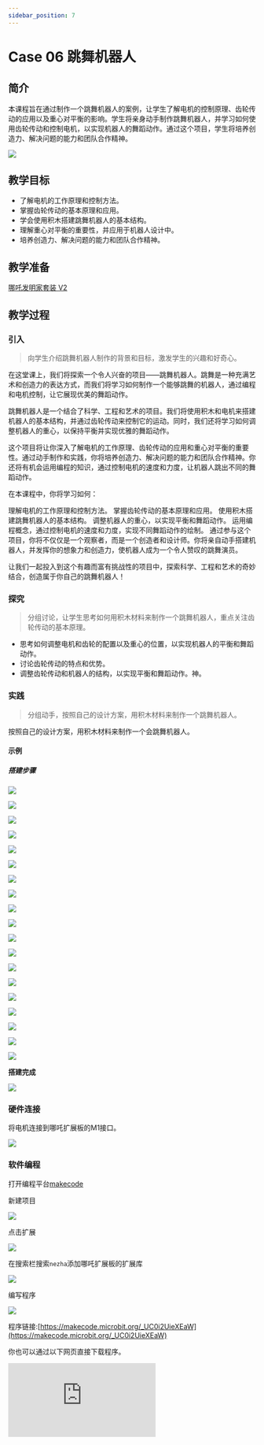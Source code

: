 ```yaml
---
sidebar_position: 7
---
```


# Case 06 跳舞机器人

## 简介

本课程旨在通过制作一个跳舞机器人的案例，让学生了解电机的控制原理、齿轮传动的应用以及重心对平衡的影响。学生将亲身动手制作跳舞机器人，并学习如何使用齿轮传动和控制电机，以实现机器人的舞蹈动作。通过这个项目，学生将培养创造力、解决问题的能力和团队合作精神。

![](./images/nezha-inventors-kit-v2-case-06-01.png)

## 教学目标

- 了解电机的工作原理和控制方法。
- 掌握齿轮传动的基本原理和应用。
- 学会使用积木搭建跳舞机器人的基本结构。
- 理解重心对平衡的重要性，并应用于机器人设计中。
- 培养创造力、解决问题的能力和团队合作精神。

## 教学准备

[哪吒发明家套装 V2](https://www.elecfreaks.com/nezha-inventor-s-kit-v2-for-micro-bit.html)


## 教学过程

### 引入

>向学生介绍跳舞机器人制作的背景和目标，激发学生的兴趣和好奇心。

在这堂课上，我们将探索一个令人兴奋的项目——跳舞机器人。跳舞是一种充满艺术和创造力的表达方式，而我们将学习如何制作一个能够跳舞的机器人，通过编程和电机控制，让它展现优美的舞蹈动作。

跳舞机器人是一个结合了科学、工程和艺术的项目。我们将使用积木和电机来搭建机器人的基本结构，并通过齿轮传动来控制它的运动。同时，我们还将学习如何调整机器人的重心，以保持平衡并实现优雅的舞蹈动作。

这个项目将让你深入了解电机的工作原理、齿轮传动的应用和重心对平衡的重要性。通过动手制作和实践，你将培养创造力、解决问题的能力和团队合作精神。你还将有机会运用编程的知识，通过控制电机的速度和力度，让机器人跳出不同的舞蹈动作。

在本课程中，你将学习如何：

理解电机的工作原理和控制方法。
掌握齿轮传动的基本原理和应用。
使用积木搭建跳舞机器人的基本结构。
调整机器人的重心，以实现平衡和舞蹈动作。
运用编程概念，通过控制电机的速度和力度，实现不同舞蹈动作的绘制。
通过参与这个项目，你将不仅仅是一个观察者，而是一个创造者和设计师。你将亲自动手搭建机器人，并发挥你的想象力和创造力，使机器人成为一个令人赞叹的跳舞演员。

让我们一起投入到这个有趣而富有挑战性的项目中，探索科学、工程和艺术的奇妙结合，创造属于你自己的跳舞机器人！

### 探究

>分组讨论，让学生思考如何用积木材料来制作一个跳舞机器人，重点关注齿轮传动的基本原理。

- 思考如何调整电机和齿轮的配置以及重心的位置，以实现机器人的平衡和舞蹈动作。
- 讨论齿轮传动的特点和优势。
- 调整齿轮传动和机器人的结构，以实现平衡和舞蹈动作。神。

### 实践

>分组动手，按照自己的设计方案，用积木材料来制作一个跳舞机器人。

按照自己的设计方案，用积木材料来制作一个会跳舞机器人。

#### 示例

##### 搭建步骤

![](./images/nezha-inventors-kit-v2-step-06-01.png)

![](./images/nezha-inventors-kit-v2-step-06-02.png)

![](./images/nezha-inventors-kit-v2-step-06-03.png)

![](./images/nezha-inventors-kit-v2-step-06-04.png)

![](./images/nezha-inventors-kit-v2-step-06-05.png)

![](./images/nezha-inventors-kit-v2-step-06-06.png)

![](./images/nezha-inventors-kit-v2-step-06-07.png)

![](./images/nezha-inventors-kit-v2-step-06-08.png)

![](./images/nezha-inventors-kit-v2-step-06-09.png)

![](./images/nezha-inventors-kit-v2-step-06-10.png)

![](./images/nezha-inventors-kit-v2-step-06-11.png)

![](./images/nezha-inventors-kit-v2-step-06-12.png)

![](./images/nezha-inventors-kit-v2-step-06-13.png)

![](./images/nezha-inventors-kit-v2-step-06-14.png)

![](./images/nezha-inventors-kit-v2-step-06-15.png)

![](./images/nezha-inventors-kit-v2-step-06-16.png)

![](./images/nezha-inventors-kit-v2-step-06-17.png)

![](./images/nezha-inventors-kit-v2-step-06-18.png)

![](./images/nezha-inventors-kit-v2-step-06-19.png)

**搭建完成**

![](./images/nezha-inventors-kit-v2-case-06-01.png)

### 硬件连接

将电机连接到哪吒扩展板的M1接口。

![](./images/nezha-inventors-kit-v2-case-07-02.png)

### 软件编程

打开编程平台[makecode](https://makecode.microbit.org/#)

新建项目

![](./images/nezha-inventors-kit-v2-case-19-03.png)

点击扩展

![](./images/nezha-inventors-kit-v2-case-19-04.png)


在搜索栏搜索`nezha`添加哪吒扩展板的扩展库

![](./images/nezha-inventors-kit-v2-case-19-06.png)

编写程序

![](./images/nezha-inventors-kit-v2-case-06-07.png)


程序链接:[https://makecode.microbit.org/_UC0i2UieXEaW](https://makecode.microbit.org/_UC0i2UieXEaW)

你也可以通过以下网页直接下载程序。

<div
    style={{
        position: 'relative',
        paddingBottom: '60%',
        overflow: 'hidden',
    }}
>
    <iframe
        src="https://makecode.microbit.org/_UC0i2UieXEaW"
        frameborder="0"
        sandbox="allow-popups allow-forms allow-scripts allow-same-origin"
        style={{
            position: 'absolute',
            width: '100%',
            height: '100%',
        }}
    />
</div>

### 展示

>分组展示，让每组的机器人一起开始跳舞，比较各组的成果和效果。

#### 示例案例效果

按下micro:bit上的A键，机器人开始跳舞，按下micro:bit上的B键，机器人停止跳舞。

![](./images/nezha-inventors-kit-v2-case-06.gif)

### 反思

>分组分享，让每组的学生分享自己的制作过程和心得，总结自己遇到的问题和解决办法，评价自己的优点和不足。
